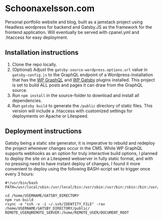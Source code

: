 # Schoonaxelsson.com

Personal portfolio website and blog, built as a jamstack project using Headless wordpress for backend and Gatsby.JS as the framework for the frontend application. Will eventually be served with cpanel.yml and .htaccess for easy deployment.

## Installation instructions

1) Clone the repo locally.
2) (Optional) Adjust the `gatsby-source-wordpress.options.url` value in `gatsby-config.js` to the GraphQL endpoint of a Wordpress-installation that has the [WP GraphQL](https://www.wpgraphql.com/) and [WP Gatsby](https://wordpress.org/plugins/wp-gatsby/) plugins installed. This project is set to build ALL posts and pages it can draw from the GraphQL source.
3) Run `npm install` in the source-folder to download and install all dependencies. 
4) Run `gatsby build` to generate the `/public` directory of static files. This version will include a .htaccess with customized settings for deployments on Apache or Litespeed.

## Deployment instructions

Gatsby being a static site generator, it is imperative to rebuild and redeploy the project whenever changes occur in the CMS. While WP GraphQL supports webhooks as an option for truly interactive build options, I planned to deploy the site on a Litespeed webserver in fully static format, and with no pressing need to have instant deploy of changes, I found it more convenient to deploy using the following BASH-script set to trigger once every 3 hours:

```
#!/usr/bin/bash
PATH=/usr/local/sbin:/usr/local/bin:/usr/sbin:/usr/bin:/sbin:/bin:/usr/games:/usr/local/games:/snap/bin

cd /home/USERNAME/GATSBY_DIRECTORY
npm run build
rsync -e "ssh -v -i ~/.ssh/IDENTITY_FILE" -rav /home/USERNAME/GATSBY_DIRECTORY/public/ REMOTE_USER@REMOTE_SERVER:/home/REMOTE_USER/DOCUMENT_ROOT
```